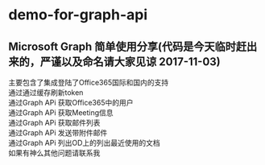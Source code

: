 # demo-for-graph-api
## Microsoft Graph 简单使用分享(代码是今天临时赶出来的，严谨以及命名请大家见谅 2017-11-03)
主要包含了集成登陆了Office365国际和国内的支持<br>
通过通过缓存刷新token<br>
通过Graph APi 获取Office365中的用户<br>
通过Graph APi 获取Meeting信息<br>
通过Graph APi 获取邮件列表<br>
通过Graph APi 发送带附件邮件<br>
通过Graph APi 列出OD上的列出最近使用的文档<br>
如果有神么其他问题请联系我<br>
